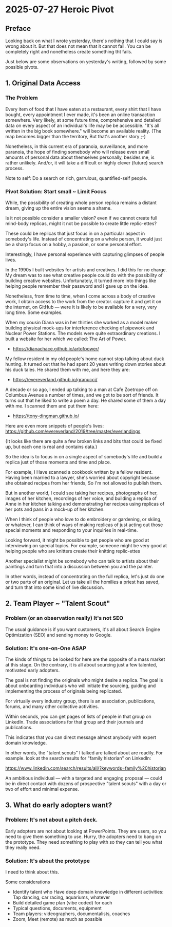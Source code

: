 # 2025-07-27 Heroic Pivot

## Preface

Looking back on what I wrote yesterday, there's nothing that I could say is wrong about it. But that does not mean that it cannot fail. You can be completely right and nonetheless create something tht fails.

Just below are some observations on yesterday's writing, followed by some possible pivots.

## 1. Original Data Access

### The Problem

Every item of food that I have eaten at a restaurant, every shirt that I have bought, every appointment I ever made, it's been an online transaction somewhere. Very likely, at some future time, comprehensive and detailed data on every aspect of an individual's life may be be accessible. "It's all written in the big book somewhere." will become an available reality. (The map becomes bigger than the territory, But that's another story ;-)

Nonetheless, in this current era of paranoia, surveillance, and more paranoia, the hope of finding somebody who will release even small amounts of personal data about themselves personally, besides me, is rather unlikely. And/or, it will take a difficult or highly clever (future) search process.

Note to self: Do a search on rich, garrulous, quantified-self people.

### Pivot Solution: Start small ~ Limit Focus

While, the possibility of creating whole person replica remains a distant dream, giving up the entire vision seems a shame.

Is it not possible consider a smaller vision? even if we cannot create full mind-body replicas, might it not be possible to create little replic-ettes?

These could be replicas that just focus in on a particular aspect in somebody's life. Instead of concentrating on a whole person, it would just be a sharp focus on a hobby, a passion, or some personal effort.

Interestingly, I have personal experience with capturing glimpses of people lives.

In the 1990s I built websites for artists and creatives. I did this for no charge. My dream was to see what creative people could do with the possibility of building creative websites. Unfortunately, it turned more into things like helping people remember their password and I gave up on the idea.

Nonetheless, from time to time, when I come across a body of creative work, I obtain access to the work from the creator.  capture it and get it on the internet, on GitHub — were it is likely to be available for a very, very long time. Some examples.

When my cousin Diana was in her thirties she worked as a model maker building physical mock-ups for interference checking of pipework and Nuclear Power Stations. The models were quite extraordinary creations. I built a website for her which we called: The Art of Power.

* https://dianachace.github.io/artofpower/

My fellow resident in my old people's home cannot stop talking about duck hunting. It turned out that he had spent 20 years writing down stories about his duck tales. He shared them with me, and here they are:

* https://evereverland.github.io/granucci/

A decade or so ago, I ended up talking to a man at Cafe Zoetrope off on Columbus Avenue a number of times, and we got to be sort of friends. It turns out that he liked to write a poem a day. He shared some of them a day with me. I scanned them and put them here:

* https://tony-dingman.github.io/

Here are even more snippets of people's lives: https://github.com/evereverland/2019/tree/master/everlandings

{It looks like there are quite a few broken links and bits that could be fixed up, but each one is real and contains data.}

So the idea is to focus in on a single aspect of somebody's life and build a replica just of those moments and time and place.

For example, I Have scanned a cookbook written by a fellow resident. Having been married to a lawyer, she's worried about copyright because she obtained recipes from her friends, So I'm not allowed to publish them.

But in another world, I could see taking her recipes, photographs of her, images of her kitchen, recordings of her voice, and building a replica of Anne in her kitchen talking and demonstrating her recipes using replicas of her pots and pans in a mock-up of her kitchen.

When I think of people who love to do embroidery or gardening, or skiing, or whatever, I can think of ways of making replicas of just acting out those special moments and responding to your inquiries in real-time.

Looking forward, it might be possible to get people who are good at interviewing on special topics. For example, someone might be very good at helping people who are knitters create their knitting replic-ettes

Another specialist might be somebody who can talk to artists about their paintings and turn that into a discussion between you and the painter.

In other words, instead of concentrating on the full replica, let's just do one or two parts of an original. Let us take all the homilies a priest has saved, and turn that into some kind of live discussion.

## 2. Team Player ~ "Talent Scout"

### Problem (or an observation really) It's not SEO

The usual guidance is if you want customers, it's all about Search Engine Optimization (SEO) and sending money to Google.

### Solution: It's one-on-One ASAP

The kinds of things to be looked for here are the opposite of a mass market at this stage. On the contrary, it is all about sourcing just a few talented, motivated early adopters.

The goal is not finding the originals who might desire a replica. The goal is about onboarding individuals who will initiate the sourcing, guiding and implementing the process of originals being replicated.

For virtually every industry group, there is an association, publications, forums, and many other collective activities.

Within seconds, you can get pages of lists of people in that group on LinkedIn. Trade associations for that group and their journals and publications.

This indicates that you can direct message almost anybody with expert domain knowledge.

In other words, the "talent scouts" I talked are talked about are readily. For example. look at the search results for "family historian" on LinkedIn:

https://www.linkedin.com/search/results/all/?keywords=family%20historian

An ambitious individual — with a targeted and engaging proposal — could be in direct contact with dozens of prospective "talent scouts"  with a day or two of effort and minimal expense.

## 3. What do early adopters want?

### Problem: It's not about a pitch deck.

Early adopters are not about looking at PowerPoints. They are users, so you need to give them something to use. Hurry, the adopters need to bang on the prototype. They need something to play with so they can tell you what they really need.

### Solution: It's about the prototype

I need to think about this.

Some considerations

* Identify talent who Have deep domain knowledge in different activities: Tap dancing, car racing, aquariums, whatever
* Build detailed game plan (vibe coded) for each
* Typical questions, documents, equipment
* Team players: videographers, documentalists, coaches
* Zoom, Meet (remote) as much as possible
